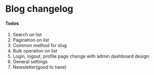 # Blog changelog

#### Todos
1. Search on list
2. Pagination on list
3. Common method for slug
4. Bulk operation on list
5. Login, logout, profile page change with admin dashboard design
6. General settings
7. Newsletter(good to have)
